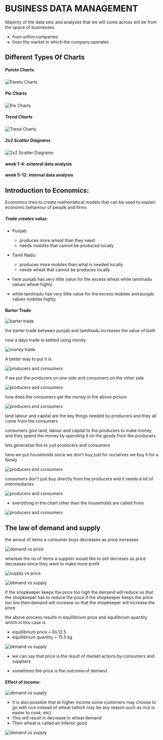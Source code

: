 # BUSINESS DATA MANAGEMENT

Majority of the data sets and analyses that we will come across will be from the space of businesses
* from within companies
* from the market in which the company operates

## Different Types Of Charts
##### Pareto Charts
![Pareto Charts](./img/1.png)

##### Pie Charts
![Pie Charts](./img/2.png)

##### Trend Charts
![Trend Charts](./img/3.png)

##### 2x2 Scatter Diagrams
![2x2 Scatter Diagrams](./img/4.png)


#### week 1-4: extenral data analysis
#### week 5-12: internal data analysis

## Introduction to Economics:

Economics tries to create mathematical models that can be used to explain economic behaviour of people and firms

##### Trade creates value:

* Punjab:
    * produces more wheat than they need
    * needs mobiles that cannot be produced locally
* Tamil Nadu: 
    * produces more mobiles than what is needed locally
    * needs wheat that cannot be produces locally

* here punjab has very little value for the excess wheat while tamilnadu values wheat highly
* while tamilnadu has very little value for the excess  mobiles and punjab values mobiles highly

#### Barter Trade
![barter trade](./img/5.png)

the barter trade between punjab and tamilnadu increases the value of both

now a days trade is settled using money

![money trade](./img/6.png)

A better way to put it is

![producers and consumers](./img/7.png)

if we put the producers on one side and consumers on the other side

![producers and consumers](./img/8.png)

how does the consumers get the money in the above picture

![producers and consumers](./img/9.png)

land labour and capital are the key things needed by producers and they all come from the consumers

consumers give land, labour and capital to the producers to make money and they spend the money by spending it on the goods from the producers

lets generalise this to just producers and consumers

here we put households since we don't buy just for ourselves we buy it for a family

![producers and consumers](./img/10.png)

consumers don't just buy directly from the producers and it needs a lot of intermediaries

![producers and consumers](./img/11.png)

* everything in the chart other than the households are called firms


![producers and consumers](./img/12.png)

## The law of demand and supply

the amout of items a consumer buys decreases as price increases

![demand vs price](./img/13.png)

whereas the no of items a supplier would like to sell decreses as price decreases since they want to make more profit

![supply vs price](./img/14.png)

![demand vs supply](./img/16.png)

if the shopkeeper keeps the price too high the demand will reduce so that the shopkeeper has to reduce the price
if the shopkeeper keeps the price too low then demand will increase so that the shopkeeper will increase the price

the above process results in equillibrium price and equllibrium quantity which in this case is
* equillibrium price = Rs.12.5
* equillibrium quantity = 15.5 kg

![demand vs supply](./img/15.png)


* we can say that price is the result of market actions by consumers and suppliers

* sometimes the price is the outcome of demand

#### Effect of income:

![demand vs supply](./img/17.png)

* It is also possible that at higher income some customers may choose to go with rice instead of wheat (which may be any reason such as rice is easier to cook, etc).
* This will result in decrease in wheat demand
* Then wheat is called an inferior good

![demand vs supply](./img/18.png)
